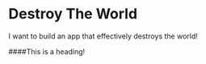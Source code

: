 # Destroy The World
I want to build an app that effectively destroys the world!

####This is a heading!
